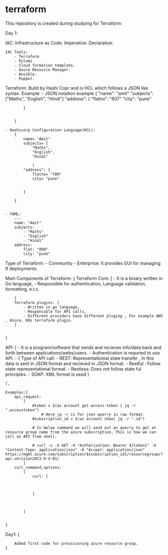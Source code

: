 # terraform

This repository is created during studying for Terraform:

Day 1:

IAC:
    Infrastructure as Code.
        Imperative: 
        Declarative:

    IAC Tools:
        - Terraform
        - Pulumi
        - Cloud formation template.
        - Azure Resource Manager.
        - Ansible.
        - Puppet.

Terraform:
    Build by Hashi Copr and is HCL which follows a JSON like syntax.
    Example:
    - JSON notation example
        {
            "name": "amit"
            "subjects": ["Maths", "English", "Hindi"]
            "address": {
                "flatno": "607"
                "city": "pune"

            }


        }

    - Hashicorp Configuration Language(HCL):
        {
            name= "Amit"
            subjects= [
                "Maths",
                "English",
                "Hindi"

                ]
            "address": {
                flatno= "709"
                city= "pune" 


            }

        }


    - YAML:
        ---
        name: "Amit"
        subjects:
            - "Maths"
            - "English" 
            - "Hindi"
        address:
            flat: "890"
            city: "pune"


Type of Terraform:
    - Community
    - Enterprise: It provides GUI for managing tf deployments.

Main Components of Terraform:
    {
        Terraform Core: [
            - It is a binary written in Go language,
            - Responsible for authentication, Language validation, formatting, e.t.c.

        ]
        Terraform plugins: [
            - Written in go language,
            - Responsible for API calls,
            - Different providers have different pluging , For example AWS , Azure, K8s terraform plugin.
        ]


    }

API:
    [
        - It is a program/software that sends and recieves info/data back and forth between applications/webs/users.
        - Authentication is requried to use API.
        - {
            Type of API call:
                - REST: Representatioinal state transfer , In this data is sent in JSON format and recieved in JSON format.
                    - Restful : Follow state representational format.
                    - Restless: Does not follow state ful principles.
                - SOAP: XML format is used
        }

    ],

    Examples:{
        api_request:
            [
                #token = $(az account get-access-token | jq -r ".accesstoken")
                    # Here jq -r is for json querry in raw format.
                #subscription_id = $(az account show| jq -r ".id")

                # In below command we will send out an querry to get an resource group name from the azure subscription, This is how we can call an API from shell.

                # curl -s -X GET -H "Authorization: Bearer ${token}" -H "Content-Type: application/json" -H "Accept: application/json" https://mgmt.azure.com/subscription/${subscription_id}/resourcegroup/?api.verision2021-0-4-01/
            ]
        curl_command_options:
            [   
                curl: [

                    

                ]


                
            ]


    }
    

Day1:
    {

        Added first code for provisioning azure resource group.
    }